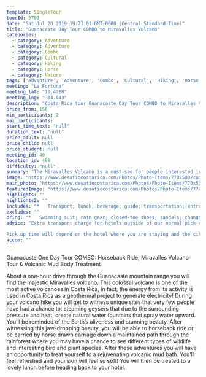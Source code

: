 ```yaml
---
template: SingleTour
tourId: 5703
date: "Sat Jul 20 2019 19:23:01 GMT-0600 (Central Standard Time)"
title: "Guanacaste Day Tour COMBO to Miravalles Volcano"
categories: 
  - category: Adventure
  - category: Adventure
  - category: Combo
  - category: Cultural
  - category: Hiking
  - category: Horse
  - category: Nature
tags: ['Adventure', 'Adventure', 'Combo', 'Cultural', 'Hiking', 'Horse', 'Nature']
meeting: "La Fortuna"
meeting_lat: "10.4718"
meeting_lng: "-84.643"
description: "Costa Rica tour Guanacaste Day Tour COMBO to Miravalles Volcano, id 5703"
price_from: 156
min_participants: 2
max_participants: 
start_time_text: "null"
duration_text: "null"
price_adult: null
price_child: null
price_student: null
meeting_id: 40
location_id: 498
difficulty: "null"
summary: "The Miravalles Volcano is a must-see for people interested in seeing real volcanic activity. The bubbling mud and stunning geysers will make this trip an unforgettable highlight of your vacation in Costa Rica! You will also have a chance to horseback ride and pamper yourself with a rejuvenating volcanic mud bath and delicious lunch! This is a true off the beaten path adventure."
image: "https://www.desafiocostarica.com/Photos/Photo-Items/770x500/combo-tour---guanacaste---horseback-riding--miravalles-volcano--body-treatment-2.jpg"
main_photo: "https://www.desafiocostarica.com/Photos/Photo-Items/770x500/combo-tour---guanacaste---horseback-riding--miravalles-volcano--body-treatment-2.jpg"
featuredImage: "https://www.desafiocostarica.com/Photos/Photo-Items/770x500/combo-tour---guanacaste---horseback-riding--miravalles-volcano--body-treatment-2.jpg"
highlights: ""
highlights2: ""
includes: "*   Transport; lunch; beverage; guide; transportation; entrance fee to the park"
excludes: ""
bring: "*   Swimming suit; rain gear; closed-toe shoes; sandals; change of clothing; binoculars; camera; sun block; bug repellent; hat"
advice: "Extra transport charge for hotels outside of our normal pick-up zone. Please inquire to confirm hotel pick-up time and pricing. For Nosara or Punta Islita Beaches: extra charge $30. Departures for tours out of Guanacaste (these times will vary slightly depending on hotel location) Zone 1: Papagayo, Hermosa, Panama, El Coco, Ocotal, Liberia, Four Seasons Departs at 7:15am Zone 2: Brasilito, Langosta, Tamarindo, Conchal, Flamingo, Potrero, Huacas Departs at 6:20am Zone 3: Playa Grande, Hda. Pinilla, Avellanas, Sugar Beach Departs at 6:30am

Pick up time will depend on the hotel where you are staying and the city you are coming from. Please be ready 5 minutes before the assigned time. In the event of any inconvenience at the pick up, please call us immediately: (506)2479-0020. We have a 48-hour cancellation policy."
accom: ""
---
```

Guanacaste One Day Tour COMBO: Horseback Ride, Miravalles Volcano Tour & Volcanic Mud Body Treatment

About a one-hour drive through the Guanacaste mountain range you will find the majestic Miravalles volcano. This colossal volcano is one of the most active volcanoes in Costa Rica, in fact, the energy from its activity is used in Costa Rica as a geothermal project to generate electricity! During your volcano hike you will get to witness unique sites that very few people have had a chance to: steaming geysers that due to the surrounding pressure and heat, create natural water fountains that spray water upward. You’ll be reminded of the Earth’s aliveness and stunning beauty. After witnessing this jaw-dropping beauty, you will be able to horseback ride or be carried by horse drawn carriage down a maintained path through the rainforest where you may have a chance to see different types of wildlife and interesting bird and plant species. After these adventures you will have an opportunity to treat yourself to a rejuvenating volcanic mud bath. You’ll feel refreshed and your skin will feel so soft! You will then be treated to a lovely lunch before heading back to your hotel.